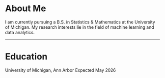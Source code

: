 # About Me
I am currently pursuing a B.S. in Statistics & Mathematics at the University of Michigan. My research interests lie in the field of machine learning and data analytics.

---

# Education
University of Michigan, Ann Arbor                           Expected May 2026
